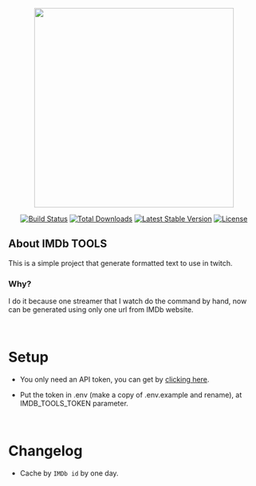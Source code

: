 <p align="center"><a href="https://laravel.com" target="_blank"><img src="https://raw.githubusercontent.com/laravel/art/master/logo-lockup/5%20SVG/2%20CMYK/1%20Full%20Color/laravel-logolockup-cmyk-red.svg" width="400"></a></p>

<p align="center">
<a href="https://travis-ci.org/laravel/framework"><img src="https://travis-ci.org/laravel/framework.svg" alt="Build Status"></a>
<a href="https://packagist.org/packages/laravel/framework"><img src="https://img.shields.io/packagist/dt/laravel/framework" alt="Total Downloads"></a>
<a href="https://packagist.org/packages/laravel/framework"><img src="https://img.shields.io/packagist/v/laravel/framework" alt="Latest Stable Version"></a>
<a href="https://packagist.org/packages/laravel/framework"><img src="https://img.shields.io/packagist/l/laravel/framework" alt="License"></a>
</p>

## About IMDb TOOLS

This is a simple project that generate formatted text to use in twitch.

### Why?

I do it because one streamer that I watch do the command by hand, now can be generated using only one url from IMDb website.

<br>

# Setup

- You only need an API token, you can get by [clicking here](https://www.myapifilms.com/token.do).

- Put the token in .env (make a copy of .env.example and rename), at IMDB_TOOLS_TOKEN parameter.

<br>

# Changelog
- Cache by `IMDb id` by one day.

